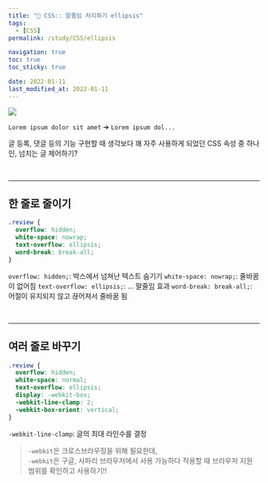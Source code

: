 ```yaml
---
title: "🎨 CSS:: 말줄임 처리하기 ellipsis"
tags:
  - [CSS]
permalink: /study/CSS/ellipsis

navigation: true
toc: true
toc_sticky: true

date: 2022-01-11
last_modified_at: 2022-01-11
---
```


![](https://images.velog.io/images/april_5/post/4c054428-11d4-4099-a4d3-e4752b47eb4e/image.png)

`Lorem ipsum dolor sit amet` ➔ `Lorem ipsum dol...`

글 등록, 댓글 등의 기능 구현할 때
생각보다 꽤 자주 사용하게 되었던 CSS 속성 중 하나인,
넘치는 글 제어하기?

<br />

---

## 한 줄로 줄이기

```css
.review {
  overflow: hidden;
  white-space: nowrap;
  text-overflow: ellipsis;
  word-break: break-all;
}
```

`overflow: hidden;`: 박스에서 넘쳐난 텍스트 숨기기
`white-space: nowrap;`: 줄바꿈이 없어짐
`text-overflow: ellipsis;`: ... 말줄임 효과
`word-break: break-all;`: 어절이 유지되지 않고 끊어져서 줄바꿈 됨

<br />

---

## 여러 줄로 바꾸기

```css
.review {
  overflow: hidden;
  white-space: normal;
  text-overflow: ellipsis;
  display: -webkit-box;
  -webkit-line-clamp: 2;
  -webkit-box-orient: vertical;
}
```

`-webkit-line-clamp`: 글의 최대 라인수를 결정

> `-webkit`은 크로스브라우징을 위해 필요한데, <br />`-webkit`은 구글, 사파리 브라우저에서 사용 가능하다
> 적용할 때 브라우저 지원 범위를 확인하고 사용하기!!

<br />
<br />
